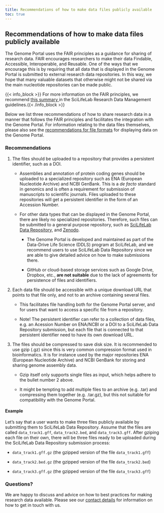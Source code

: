 ```yaml
---
title: Recommendations of how to make data files publicly available
toc: true
---
```


## Recommendations of how to make data files publicly available

The Genome Portal uses the FAIR principles as a guidance for sharing of research data. FAIR encourages researchers to make their data Findable, Accessible, Interoperable, and Reusable. One of the ways that we encourage this is by requiring that all data that is displayed in the Genome Portal is submitted to external research data repositories. In this way, we hope that many valuable datasets that otherwise might not be shared via the main nucleotide repositories can be made public.

{{< info_block >}}
For more information on the FAIR principles, we recommend <a href="https://data-guidelines.scilifelab.se/topics/fair-principles/ ">this summary </a> in the SciLifeLab Research Data Management guidelines.{{< /info_block >}}

Below we list three recommendations of how to share research data in a manner that follows the FAIR principles and facilitates the integration with the Genome Portal. For information relating to the data files themselves, please also see the <a href="/add_genome/recommendations_for_file_formats"> recommendations for file formats</a> for displaying data on the Genome Portal.

### Recommendations

1. The files should be uploaded to a repository that provides a persistent identifier, such as a DOI.

    - Assemblies and annotation of protein coding genes should be uploaded to a specialized repository such as ENA (European Nucleotide Archive) and NCBI GenBank. This is a *de facto* standard in genomics and is often a requirement for submission of manuscripts to scientific journals. Files uploaded to these repositories will get a persistent identifier in the form of an Accession Number.

    - For other data types that can be displayed in the Genome Portal, there are likely no specialized repositories. Therefore, such files can be submitted to a general purpose repository, such as <a href="https://figshare.scilifelab.se/">SciLifeLab Data Repository</a>, and <a href="https://zenodo.org/">Zenodo</a>.

        - The Genome Portal is developed and maintained as part of the Data-Drive Life Science (DDLS) program at SciLifeLab, and we recommend users to use SciLifeLab Data Repository since we are able to give detailed advice on how to make submissions there.

        - GitHub or cloud-based storage services such as Google Drive, Dropbox, etc., **are not suitable** due to the lack of agreements for persistence of files and identifiers.

2. Each data file should be accessible with a unique download URL that points to that file only, and not to an archive containing several files.

    - This facilitates file handling both for the Genome Portal server, and for users that want to access a specific file from a repository.

    - Note! The persistent identifier can refer to a collection of data files, e.g. an Acession Number on ENA/NCBI or a DOI to a SciLifeLab Data Repository submission, but each file that is connected to that persistent identifier need to have its own download URL.

3. The files should be compressed to save disk size. It is recommended to use gzip (.gz) since this is very common compression format used in bioinformatics. It is for instance used by the major repositories ENA (European Nucleotide Archive) and NCBI GenBank for storing and sharing genome assembly data.

    - Gzip itself only supports single files as input, which helps adhere to the bullet number 2 above.

    - It might be tempting to add multiple files to an archive (e.g. .tar) and compressing them together (e.g. .tar.gz), but this not suitable for compatibility with the Genome Portal.

#### Example

Let’s say that a user wants to make three files publicly available by submitting them to SciLifeLab Data Repository. Assume that the files are called `data_track1.gff`, `data_track2.bed`, and `data_track3.gff`. After gziping each file on their own, there will be three files ready to be uploaded during the SciLifeLab Data Repository submission process:

- `data_track1.gff.gz` (the gzipped version of the file `data_track1.gff`)

- `data_track2.bed.gz` (the gzipped version of the file `data_track2.bed`)

- `data_track3.gff.gz` (the gzipped version of the file `data_track3.gff`)

### Questions?

 We are happy to discuss and advice on how to best practices for making research data available. Please see our <a href="/contact" target="_blank">contact details</a> for information on how to get in touch with us.
